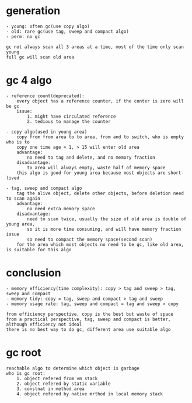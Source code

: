 # generation
    - young: often gc(use copy algo)
    - old: rare gc(use tag, sweep and compact algo)
    - perm: no gc

    gc not always scan all 3 areas at a time, most of the time only scan young
    full gc will scan old area

# gc 4 algo
    - reference count(deprecated):
        every object has a reference counter, if the conter is zero will be gc
        issue: 
            1. might have circulated reference
            2. tedious to manage the counter

    - copy algo(used in young area)
        copy from from area to to area, from and to switch, who is empty who is to
        copy one time age + 1, > 15 will enter old area
        advantage:
            no need to tag and delete, and no memory fraction 
        disadvantage:
            to area will always empty, waste half of memory space
        this algo is good for young area because most objects are short-lived

    - tag, sweep and compact algo
        tag the alive object, delete other objects, before deletion need to scan again
        advantage: 
            no need extra memory space
        disadvantage:
            need to scan twice, usually the size of old area is double of young area, 
            so it is more time consuming, and will have memory fraction issue
            so need to compact the memory space(second scan)
        for the area which most objects no need to be gc, like old area, is suitable for this algo

# conclusion
    - memory efficiency(time complexity): copy > tag and sweep > tag, sweep and compact 
    - memory tidy: copy = tag, sweep and compact > tag and sweep
    - memory usage rate: tag, sweep and compact = tag and sweep > copy

    from efficiency perspective, copy is the best but waste of space
    from a practical perspective, tag, sweep and compact is better, although efficiency not ideal
    there is no best way to do gc, different area use suitable algo

# gc root
    reachable algo to determine which object is garbage
    who is gc root:
        1. object refered from vm stack
        2. object refered by static variable
        3. constnat in method area
        4. object refered by native mrthod in local memory stack

